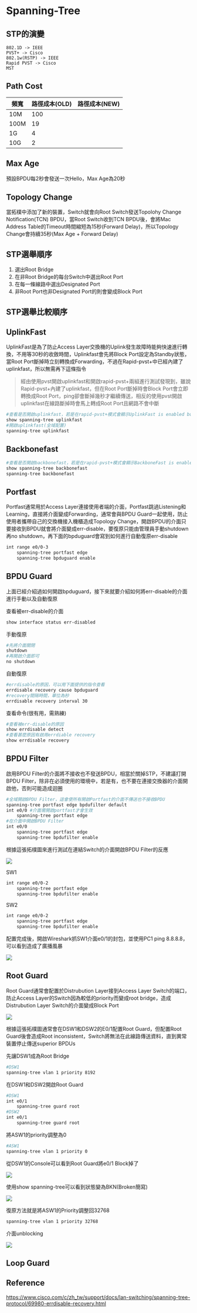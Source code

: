 # Spanning-Tree #

## STP的演變 ## 


    802.1D -> IEEE
    PVST+ -> Cisco
    802.1w(RSTP) -> IEEE
    Rapid PVST -> Cisco
    MST 

## Path Cost ## 

|頻寬| 路徑成本(OLD) | 路徑成本(NEW)|
| --- | --- | --- |
| 10M | 100 ||
| 100M | 19 ||
| 1G | 4 ||
| 10G | 2 ||

## Max Age ## 

預設BPDU每2秒會發送一次Hello，Max Age為20秒

## Topology Change ## 

當拓樸中添加了新的裝置，Switch就會向Root Switch發送Topolohy Change Notification(TCN) BPDU，當Root Switch收到TCN BPDU後，會將Mac Address Table的Timeout時間縮短為15秒(Forward Delay)，所以Topology Change會持續35秒(Max Age + Forward Delay)

## STP選舉順序 ##

1. 選出Root Bridge 
2. 在非Root Bridge的每台Switch中選出Root Port
3. 在每一條線路中選出Designated Port
4. 非Root Port也非Designated Port的則會變成Block Port

## STP選舉比較順序 ##



## UplinkFast ## 

UplinkFast是為了防止Access Layer交換機的Uplink發生故障時能夠快速進行轉換，不用等30秒的收斂時間，Uplinkfast會先將Block Port設定為Standby狀態，當Root Port斷掉時立刻轉換成Forwarding，不過在Rapid-pvst+中已經內建了uplinkfast，所以無需再下這條指令

>經由使用pvst開啟uplinkfast和開啟rapid-pvst+兩組進行測試發現到，雖說Rapid-pvst+內建了uplinkfast，但在Root Port斷掉時會Block Port會立即轉換成Root Port，ping卻會斷掉幾秒才繼續傳送，相反的使用pvst開啟uplinkfast在線路斷掉時會馬上轉成Root Port且網路不會中斷

```bash 
#查看是否開啟uplinkfast，若是在rapid-pvst+模式會顯示UplinkFast is enabled but inactive in rapid-pvst mode
show spanning-tree uplinkfast 
#開啟uplinkfast(全域配置)
spanning-tree uplinkfast 
```

## Backbonefast ## 

```bash
#查看是否開啟backbonefast，若是在rapid-pvst+模式會顯示BackboneFast is enabled but inactive in rapid-pvst mode
show spanning-tree backbonefast 
spanning-tree backbonefast 
```

## Portfast ## 

Portfast通常用於Access Layer連接使用者端的介面，Portfast跳過Listening和Learning，直接將介面變成Forwarding，通常會與BPDU Guard一起使用，防止使用者攜帶自己的交換機接入機櫃造成Topology Change，開啟BPDU的介面只要接收到BPDU就會將介面變成err-disable，要復原只能由管理員手動shutdown再no shutdown，再下面的bpduguard會寫到如何進行自動復原err-disable 

```bash
int range e0/0-3 
    spanning-tree portfast edge 
    spanning-tree bpduguard enable 
```

## BPDU Guard ## 

上面已經介紹過如何開啟bpduguard，接下來就要介紹如何將err-disable的介面進行手動以及自動復原

查看被err-disable的介面 

```bash
show interface status err-disabled 
```

手動復原

```bash 
#先將介面關閉
shutdown 
#再開啟介面即可
no shutdown 
```

自動復原

```bash
#errdisable的原因，可以用下面提供的指令查看
errdisable recovery cause bpduguard 
#recovery間隔時間，單位為秒
errdisable recovery interval 30 
```

查看命令(很有用，需熟練)

```bash
#查看被err-disable的原因
show errdisable detect 
#查看甚麼原因有啟用errdiable recovery
show errdisable recovery 
```

## BPDU Filter ##

啟用BPDU Filter的介面將不接收也不發送BPDU，相當於關掉STP，不建議打開BPDU Filter，除非在必須使用的環境中，若是有，也不要在連接交換器的介面開啟他，否則可能造成迴圈

```bash
#全域開啟BPDU Filter，這會使所有開啟Portfast的介面不傳送也不接收BPDU
spanning-tree portfast edge bpdufilter default 
int e0/0 #介面需開啟portfast才會生效
    spanning-tree portfast edge 
#在介面中開啟BPDU Filter 
int e0/0 
    spanning-tree portfast edge 
    spanning-tree bpdufilter enable 
```

根據這張拓樸圖來進行測試在連結Switch的介面開啟BPDU Filter的反應 

![](Image/bpdufilter1.png)

SW1 

```bash
int range e0/0-2 
    spanning-tree portfast edge 
    spanning-tree bpdufilter enable 
```

SW2 

```bash
int range e0/0-2
    spanning-tree portfast edge 
    spanning-tree bpdufilter enable 
```

配置完成後，開啟Wireshark抓SW1介面e0/1的封包，並使用PC1 ping 8.8.8.8，可以看到造成了廣播風暴

![](Image/bpdufilter2.png)

## Root Guard ##

Root Guard通常會配置於Distrubution Layer接到Access Layer Switch的端口，防止Access Layer的Switch因為較低的priority而變成root bridge，造成Distrubution Layer Switch的介面變成Block Port

![](Image//Root%20Guard1.png)

根據這張拓樸圖通常會在DSW1和DSW2的E0/1配置Root Guard，但配置Root Guard後會造成Root inconsistent，Switch將無法在此線路傳送資料，直到異常裝置停止傳送superior BPDUs

先讓DSW1成為Root Bridge 

```bash
#DSW1
spanning-tree vlan 1 priority 8192 
```

在DSW1和DSW2開啟Root Guard 

```bash
#DSW1
int e0/1 
    spanning-tree guard root 
#DSW2
int e0/1 
    spanning-tree guard root 
```

將ASW1的priority調整為0

```bash
#ASW1
spanning-tree vlan 1 priority 0
```

從DSW1的Console可以看到Root Guard將e0/1 Block掉了

![](Image/Root%20Guard2.png)

使用show spanning-tree可以看到狀態變為BKN(Broken簡寫)

![](Image/Root%20Guard3.png)

復原方法就是將ASW1的Priority調整回32768 

```bash
spanning-tree vlan 1 priority 32768 
```

介面unblocking

![](Image/Root%20Guard4.png)


## Loop Guard ##



## Reference ## 

https://www.cisco.com/c/zh_tw/support/docs/lan-switching/spanning-tree-protocol/69980-errdisable-recovery.html